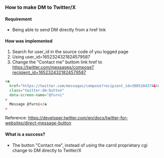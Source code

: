 ### How to make DM to Twitter/X

#### Requirement

- Being able to send DM directly from a href link

#### How was implemented

1. Search for user_id in the source code of you logged page
2. Using user_id=1652324321824579587
3. Change the "Contact me" buttom link href to https://twitter.com/messages/compose?recipient_id=1652324321824579587

```html
<a
  href="https://twitter.com/messages/compose?recipient_id=3805104374&text=Hello%20world"
  class="twitter-dm-button"
  data-screen-name="@furni"
>
  Message @furni</a
>
```

Reference:
https://developer.twitter.com/en/docs/twitter-for-websites/direct-message-button

#### What is a success?

- The button "Contact me", instead of using the carrd proprietary cgi change to DM directly to Twitter/X
